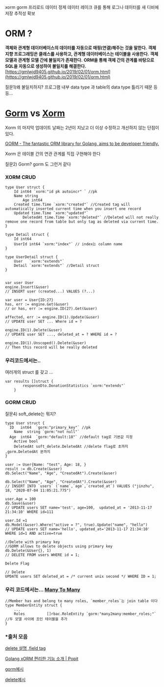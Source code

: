 
xorm gorm 프리로드
데이터 정제 데이터 레이크
큐를 통해 로그나 데이터를 새 디비에 저장
추적성 확보

# ORM ?

**객체와 관계형 데이터베이스의 데이터를 자동으로 매핑(연결)해주는 것을 말한다.**
**객체 지향 프로그래밍은 클래스를 사용하고, 관계형 데이터베이스는 테이블을 사용한다.**
**객체 모델과 관계형 모델 간에 불일치가 존재한다.**
**ORM을 통해 객체 간의 관계를 바탕으로 SQL을 자동으로 생성하여 불일치를 해결한다.**
[https://gmlwjd9405.github.io/2019/02/01/orm.html](https://gmlwjd9405.github.io/2019/02/01/orm.html)

질문1)왜 불일치하지? 프로그램 내부 data type 과 table의 data type 틀리기 때문 등등...

# **[Gorm](https://gorm.io/) vs [Xorm](https://xorm.io/)**

Xorm 의 마지막 업데이트 날짜는 2년이 지났고 더 이상 수정하고 개선하지 않는 단점이 있다. 

[GORM - The fantastic ORM library for Golang, aims to be developer friendly.](https://gorm.io/)

Xorm 은  테이블 간의 연관 관계를 직접 구현해야 한다

질문2)  Gorm? gorm 도 그런거 같다

### XORM  CRUD

```
type User struct {
    Id int64 `xorm:"id pk autoincr" ` //pk
    Name string
		Age int64
    Created time.Time `xorm:"created"` //Created tag will automatically inserted current time when you insert one record
    Updated time.Time `xorm:"updated"`
		DeletedAt time.Time `xorm:"deleted"` //Deleted will not really remove one record from table but only tag as deleted via current time.
}

type Detail struct {
    Id int64
    UserId int64 `xorm:"index"` // index는 column name
}

type UserDetail struct {
    User   `xorm:"extends"`
    Detail `xorm:"extends"` //Detail struct 
}
```

```

var user User
engine.Insert(&user)
// INSERT user (created...) VALUES (?...)

var user = User{ID:27}
has, err := engine.Get(&user)
// or has, err := engine.ID(27).Get(&user)

affected, err := engine.ID(1).Update(&user)
// UPDATE user SET ... Where id = ?

engine.ID(1).Delete(&user)
// UPDATE user SET ..., deleted_at = ? WHERE id = ?

engine.ID(1).Unscoped().Delete(&user)
// Then this record will be really deleted
```

### 우리코드에서는..

여러개의 struct 를 갖고 ...

```
var results []struct {
		responseDto.DonationStatistics `xorm:"extends"` 
	}
```

### GORM CRUD

질문4) soft_delete는 뭐지?

```
type User struct {
  ID   int64  `gorm:"primary_key"` //pk
	Name  string `gorm:"not null"`
  Age  int64  `gorm:"default:18"` //default tag로 기본값 지정
	Active bool
	DeletedAt soft_delete.DeletedAt //delete flag로 초까지 ,gorm.DeletedAt 분까지
}
```

```
user := User{Name: "test", Age: 18, }
result := db.Create(&user) 
db.Select("Name", "Age", "CreatedAt").Create(&user)

db.Select("Name", "Age", "CreatedAt").Create(&user)
// INSERT INTO `users` (`name`,`age`,`created_at`) VALUES ("jinzhu", 18, "2020-07-04 11:05:21.775")

user.Age = 100
db.Save(&user)
// UPDATE users SET name='test', age=100,  updated_at = '2013-11-17 21:34:10' WHERE id=111

user.Id =1
db.Model(&user).Where("active = ?", true).Update("name", "hello")
// UPDATE users SET name='hello', updated_at='2013-11-17 21:34:10' WHERE id=1 AND active=true

//Delete with primary key
//GORM allows to delete objects using primary key
db.Delete(&User{}, 1)
// DELETE FROM users WHERE id = 1;

Delete Flag

// Delete
UPDATE users SET deleted_at = /* current unix second */ WHERE ID = 1;
```

### 우리 코드에서는... [**Many To Many**](https://gorm.io/ko_KR/docs/many_to_many.html)

```
//Member has and belong to many roles, `member_roles`는 join table 이다
type MemberEntity struct {
	...
	Roles          []rbac.RoleEntity `gorm:"many2many:member_roles;"` //두 모델 사이에 조인 테이블을 추가
}
```



### *출처 모음

[delete 설명 ,](https://gobook.io/read/gitea.com/xorm/manual-en-US/chapter-07/1.deleted.html)[field tag](https://gobook.io/read/gitea.com/xorm/manual-en-US/chapter-02/4.columns.html) 

[Golang xORM 편리한 기능 소개 | Popit](https://www.popit.kr/golang-xorm-%ED%8E%B8%EB%A6%AC%ED%95%9C-%EA%B8%B0%EB%8A%A5-%EC%86%8C%EA%B0%9C/)

[gorm예시](https://gorm.io/docs/update.html)

[delete예시](https://gorm.io/docs/delete.html#Delete-Flag)

